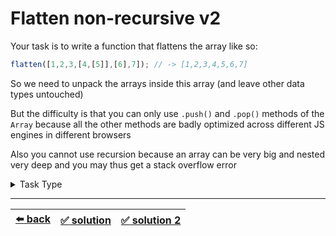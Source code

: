# Flatten non-recursive v2

Your task is to write a function that flattens the array like so:

```js
flatten([1,2,3,[4,[5]],[6],7]); // -> [1,2,3,4,5,6,7]
```

So we need to unpack the arrays inside this array (and leave other data types untouched)

But the difficulty is that you can only use `.push()` and `.pop()` methods of the `Array` because all the other methods are badly optimized across different JS engines in different browsers

Also you cannot use recursion because an array can be very big and nested very deep and you may thus get a stack overflow error

<details>

<summary>Task Type</summary>

- __`Stack or Queue`__
  <details>

  <summary><i><b><code>Do while loop while Stack is not empty popping and pushing along the way</code></b></i></summary>

    The key to solving this particular Task is to see that you also need to push elements into the Stack in reverse order

    __Note:__ the same Approach of using a Stack or a Queue and a while loop was used to perform the depth-first search or breadth-first search of a Binary Tree for example [here](../../corejs-codejam/task/07-yield-tasks.js#L113) or [here](../../corejs-codejam/task/07-yield-tasks.js#L147) (alternatively [here](../../snippets/Data%20Structures/binary-search-tree.js#L222))

  </details>

</details>

---

| [:arrow_left: back](../task-type.md) | [:white_check_mark: solution](./solution.js) | [:white_check_mark: solution 2](./solution-2.js) |
| :---: | :---: | :---: |
